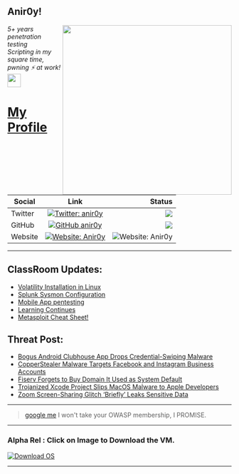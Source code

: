 <h2>Anir0y!</h2>
<img align='right' src="https://github-readme-stats.vercel.app/api?username=anir0y&show_icons=true&theme=dark" width="380">
<p><em>5+ years penetration testing<br>
  Scripting in my square time, pwning ⚡ at work!<img src="https://media.giphy.com/media/WUlplcMpOCEmTGBtBW/giphy.gif" width="30"> 
</em></p>



# [My Profile](https://anir0y.in/refer=githubreadme)

| Social   |      Link      | Status|
|----------|:-------------:|--:|
| Twitter |  [![Twitter: anir0y](https://img.shields.io/twitter/follow/anir0y?label=Follow%20me&style=plastic)](https://twitter.com/anir0y)| ![](https://img.shields.io/badge/Status-Online-blue)|
| GitHub |    [![GitHub anir0y](https://img.shields.io/github/followers/anir0y?label=Fork%20me&style=plastic)](https://github.com/anir0y)   | ![](https://img.shields.io/badge/Status-Online-blue)|
| Website |    [![Website: Anir0y](https://img.shields.io/badge/Website-anir0y.in-blue?style=flat-square&logo=google-chrome)](anir0y.in)    |  ![Website: Anir0y](https://img.shields.io/website?down_color=red&down_message=Server%20is%20Dead&style=flat-square&up_color=green&up_message=Online&url=https%3A%2F%2Fanir0y.in) |

---

## ClassRoom Updates:

<!-- CLASS:START -->
- [Volatility Installation in Linux](https://classroom.anir0y.in/post/vol2-installation/)
- [Splunk Sysmon Configuration](https://classroom.anir0y.in/post/splunk-sysmon/)
- [Mobile App pentesting](https://classroom.anir0y.in/post/learnings-mobileapppt/)
- [Learning Continues](https://classroom.anir0y.in/post/learnings/)
- [Metasploit Cheat Sheet!](https://classroom.anir0y.in/post/metasploit-cheat-sheet/)
<!-- CLASS:END -->

## Threat Post:

<!-- THREAT:START -->
- [Bogus Android Clubhouse App Drops Credential-Swiping Malware](https://threatpost.com/android-clubhouse-app-malware/164915/)
- [CopperStealer Malware Targets Facebook and Instagram Business Accounts](https://threatpost.com/copperstealer-hijacks-accounts/164919/)
- [Fiserv Forgets to Buy Domain It Used as System Default](https://threatpost.com/fiserv-forgets-to-buy-domain-it-used-as-system-default/164903/)
- [Trojanized Xcode Project Slips MacOS Malware to Apple Developers](https://threatpost.com/xcode-macos-malware-apple-developers/164897/)
- [Zoom Screen-Sharing Glitch ‘Briefly’ Leaks Sensitive Data](https://threatpost.com/zoom-glitch-leaks-data/164876/)
<!-- THREAT:END -->
---


> [google me](https://google.com/search?q=@anir0y) I won't take your OWASP membership, I PROMISE. 

---
### Alpha Rel : Click on Image to Download the VM.
[![Download OS](https://i.imgur.com/4RUjCIA.png)](https://sourceforge.net/projects/classroom-os/files/latest/download)

---

